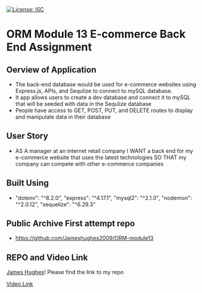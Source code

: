 [![License: ISC](https://img.shields.io/badge/License-ISC-blue.svg)](https://opensource.org/licenses/ISC)
# ORM Module 13 E-commerce Back End Assignment

## Oerview of Application
 - The back-end database would be used for e-commerce websites using Express.js, APIs, and Sequlize to connect to mySQL database.
 - It app allows users to create a dev database and connect it to mySQL that will be seeded with data in the Sequlize database
 - People have access to GET, POST, PUT, and DELETE routes to display and manipulate data in their database

## User Story
- AS A manager at an internet retail company
I WANT a back end for my e-commerce website that uses the latest technologies
SO THAT my company can compete with other e-commerce companies


## Built Using 
 - "dotenv": "^8.2.0",
    "express": "^4.17.1",
    "mysql2": "^2.1.0",
    "nodemon": "^2.0.12",
    "sequelize": "^6.29.3"
## Public Archive First attempt repo 
 - https://github.com/Jameshughes2009/ORM-module13

 ## REPO and Video Link
 [James Hughes](https://github.com/Jameshughes2009/ORM-week13)! Please find the link to my repo

 [Video Link]()
